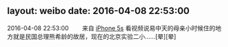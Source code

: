 layout: weibo
date: 2016-04-08 22:53:00
---
2016-04-08 22:53:00  &nbsp;&nbsp;&nbsp;&nbsp;&nbsp;&nbsp; 来自 <a href="sinaweibo://customweibosource" rel="nofollow">iPhone 5s</a>
看视频说易中天的母亲小时候住的地方就是民国总理熊希龄的故居，现在的北京实验二小……[晕][晕] ​​​
